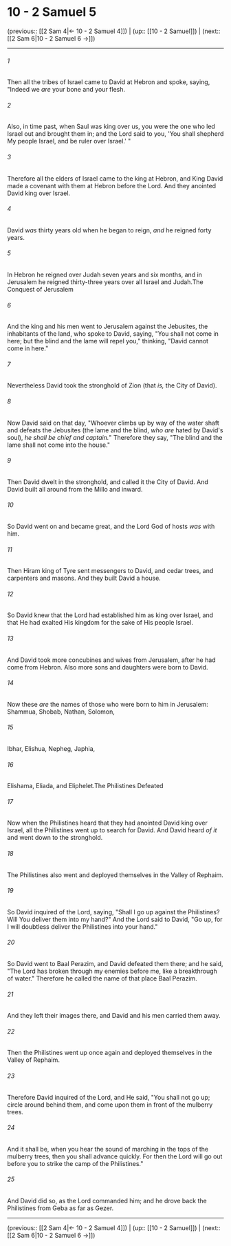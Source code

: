 # 10 - 2 Samuel 5

(previous:: [[2 Sam 4|← 10 - 2 Samuel 4]]) | (up:: [[10 - 2 Samuel]]) | (next:: [[2 Sam 6|10 - 2 Samuel 6 →]])

***


###### 1 
Then all the tribes of Israel came to David at Hebron and spoke, saying, "Indeed we _are_ your bone and your flesh. 

###### 2 
Also, in time past, when Saul was king over us, you were the one who led Israel out and brought them in; and the Lord said to you, 'You shall shepherd My people Israel, and be ruler over Israel.' " 

###### 3 
Therefore all the elders of Israel came to the king at Hebron, and King David made a covenant with them at Hebron before the Lord. And they anointed David king over Israel. 

###### 4 
David _was_ thirty years old when he began to reign, _and_ he reigned forty years. 

###### 5 
In Hebron he reigned over Judah seven years and six months, and in Jerusalem he reigned thirty-three years over all Israel and Judah.The Conquest of Jerusalem 

###### 6 
And the king and his men went to Jerusalem against the Jebusites, the inhabitants of the land, who spoke to David, saying, "You shall not come in here; but the blind and the lame will repel you," thinking, "David cannot come in here." 

###### 7 
Nevertheless David took the stronghold of Zion (that _is,_ the City of David). 

###### 8 
Now David said on that day, "Whoever climbs up by way of the water shaft and defeats the Jebusites (the lame and the blind, _who are_ hated by David's soul), _he shall be chief and captain._" Therefore they say, "The blind and the lame shall not come into the house." 

###### 9 
Then David dwelt in the stronghold, and called it the City of David. And David built all around from the Millo and inward. 

###### 10 
So David went on and became great, and the Lord God of hosts _was_ with him. 

###### 11 
Then Hiram king of Tyre sent messengers to David, and cedar trees, and carpenters and masons. And they built David a house. 

###### 12 
So David knew that the Lord had established him as king over Israel, and that He had exalted His kingdom for the sake of His people Israel. 

###### 13 
And David took more concubines and wives from Jerusalem, after he had come from Hebron. Also more sons and daughters were born to David. 

###### 14 
Now these _are_ the names of those who were born to him in Jerusalem: Shammua, Shobab, Nathan, Solomon, 

###### 15 
Ibhar, Elishua, Nepheg, Japhia, 

###### 16 
Elishama, Eliada, and Eliphelet.The Philistines Defeated 

###### 17 
Now when the Philistines heard that they had anointed David king over Israel, all the Philistines went up to search for David. And David heard _of it_ and went down to the stronghold. 

###### 18 
The Philistines also went and deployed themselves in the Valley of Rephaim. 

###### 19 
So David inquired of the Lord, saying, "Shall I go up against the Philistines? Will You deliver them into my hand?" And the Lord said to David, "Go up, for I will doubtless deliver the Philistines into your hand." 

###### 20 
So David went to Baal Perazim, and David defeated them there; and he said, "The Lord has broken through my enemies before me, like a breakthrough of water." Therefore he called the name of that place Baal Perazim. 

###### 21 
And they left their images there, and David and his men carried them away. 

###### 22 
Then the Philistines went up once again and deployed themselves in the Valley of Rephaim. 

###### 23 
Therefore David inquired of the Lord, and He said, "You shall not go up; circle around behind them, and come upon them in front of the mulberry trees. 

###### 24 
And it shall be, when you hear the sound of marching in the tops of the mulberry trees, then you shall advance quickly. For then the Lord will go out before you to strike the camp of the Philistines." 

###### 25 
And David did so, as the Lord commanded him; and he drove back the Philistines from Geba as far as Gezer.

***

(previous:: [[2 Sam 4|← 10 - 2 Samuel 4]]) | (up:: [[10 - 2 Samuel]]) | (next:: [[2 Sam 6|10 - 2 Samuel 6 →]])
